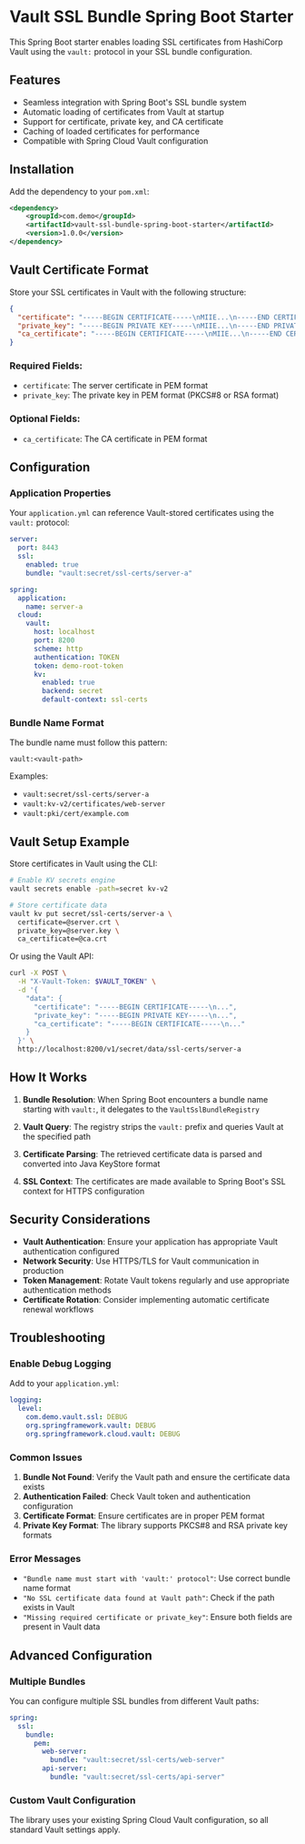 # Vault SSL Bundle Spring Boot Starter

This Spring Boot starter enables loading SSL certificates from HashiCorp Vault using the `vault:` protocol in your SSL bundle configuration.

## Features

- Seamless integration with Spring Boot's SSL bundle system
- Automatic loading of certificates from Vault at startup
- Support for certificate, private key, and CA certificate
- Caching of loaded certificates for performance
- Compatible with Spring Cloud Vault configuration

## Installation

Add the dependency to your `pom.xml`:

```xml
<dependency>
    <groupId>com.demo</groupId>
    <artifactId>vault-ssl-bundle-spring-boot-starter</artifactId>
    <version>1.0.0</version>
</dependency>
```

## Vault Certificate Format

Store your SSL certificates in Vault with the following structure:

```json
{
  "certificate": "-----BEGIN CERTIFICATE-----\nMIIE...\n-----END CERTIFICATE-----",
  "private_key": "-----BEGIN PRIVATE KEY-----\nMIIE...\n-----END PRIVATE KEY-----",
  "ca_certificate": "-----BEGIN CERTIFICATE-----\nMIIE...\n-----END CERTIFICATE-----"
}
```

### Required Fields:
- `certificate`: The server certificate in PEM format
- `private_key`: The private key in PEM format (PKCS#8 or RSA format)

### Optional Fields:
- `ca_certificate`: The CA certificate in PEM format

## Configuration

### Application Properties

Your `application.yml` can reference Vault-stored certificates using the `vault:` protocol:

```yaml
server:
  port: 8443
  ssl:
    enabled: true
    bundle: "vault:secret/ssl-certs/server-a"

spring:
  application:
    name: server-a
  cloud:
    vault:
      host: localhost
      port: 8200
      scheme: http
      authentication: TOKEN
      token: demo-root-token
      kv:
        enabled: true
        backend: secret
        default-context: ssl-certs
```

### Bundle Name Format

The bundle name must follow this pattern:
```
vault:<vault-path>
```

Examples:
- `vault:secret/ssl-certs/server-a`
- `vault:kv-v2/certificates/web-server`
- `vault:pki/cert/example.com`

## Vault Setup Example

Store certificates in Vault using the CLI:

```bash
# Enable KV secrets engine
vault secrets enable -path=secret kv-v2

# Store certificate data
vault kv put secret/ssl-certs/server-a \
  certificate=@server.crt \
  private_key=@server.key \
  ca_certificate=@ca.crt
```

Or using the Vault API:

```bash
curl -X POST \
  -H "X-Vault-Token: $VAULT_TOKEN" \
  -d '{
    "data": {
      "certificate": "-----BEGIN CERTIFICATE-----\n...",
      "private_key": "-----BEGIN PRIVATE KEY-----\n...",
      "ca_certificate": "-----BEGIN CERTIFICATE-----\n..."
    }
  }' \
  http://localhost:8200/v1/secret/data/ssl-certs/server-a
```

## How It Works

1. **Bundle Resolution**: When Spring Boot encounters a bundle name starting with `vault:`, it delegates to the `VaultSslBundleRegistry`

2. **Vault Query**: The registry strips the `vault:` prefix and queries Vault at the specified path

3. **Certificate Parsing**: The retrieved certificate data is parsed and converted into Java KeyStore format

4. **SSL Context**: The certificates are made available to Spring Boot's SSL context for HTTPS configuration

## Security Considerations

- **Vault Authentication**: Ensure your application has appropriate Vault authentication configured
- **Network Security**: Use HTTPS/TLS for Vault communication in production
- **Token Management**: Rotate Vault tokens regularly and use appropriate authentication methods
- **Certificate Rotation**: Consider implementing automatic certificate renewal workflows

## Troubleshooting

### Enable Debug Logging

Add to your `application.yml`:

```yaml
logging:
  level:
    com.demo.vault.ssl: DEBUG
    org.springframework.vault: DEBUG
    org.springframework.cloud.vault: DEBUG
```

### Common Issues

1. **Bundle Not Found**: Verify the Vault path and ensure the certificate data exists
2. **Authentication Failed**: Check Vault token and authentication configuration
3. **Certificate Format**: Ensure certificates are in proper PEM format
4. **Private Key Format**: The library supports PKCS#8 and RSA private key formats

### Error Messages

- `"Bundle name must start with 'vault:' protocol"`: Use correct bundle name format
- `"No SSL certificate data found at Vault path"`: Check if the path exists in Vault
- `"Missing required certificate or private_key"`: Ensure both fields are present in Vault data

## Advanced Configuration

### Multiple Bundles

You can configure multiple SSL bundles from different Vault paths:

```yaml
spring:
  ssl:
    bundle:
      pem:
        web-server:
          bundle: "vault:secret/ssl-certs/web-server"
        api-server:
          bundle: "vault:secret/ssl-certs/api-server"
```

### Custom Vault Configuration

The library uses your existing Spring Cloud Vault configuration, so all standard Vault settings apply.